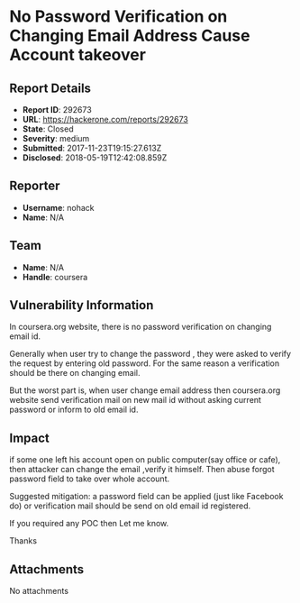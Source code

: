 # No Password Verification on  Changing Email Address Cause Account takeover   

## Report Details
- **Report ID**: 292673
- **URL**: https://hackerone.com/reports/292673
- **State**: Closed
- **Severity**: medium
- **Submitted**: 2017-11-23T19:15:27.613Z
- **Disclosed**: 2018-05-19T12:42:08.859Z

## Reporter
- **Username**: nohack
- **Name**: N/A

## Team
- **Name**: N/A
- **Handle**: coursera

## Vulnerability Information
In coursera.org website, there is no password verification on changing email id. 

Generally when user try to change the password , they were asked to verify the request by entering old password. For the same reason a verification should be there on changing email.

But the worst part is, when user change email address then coursera.org website send verification mail on new mail id without asking current password or inform to old email id.

## Impact

if some one left his account open on public computer(say office or cafe), then attacker can change the email ,verify it himself. Then abuse forgot password field to take over whole account.

Suggested mitigation: 
a password field can be applied (just like Facebook do) or verification mail should be send on old email id registered.


If you required any POC then Let me know. 

Thanks

## Attachments
No attachments
